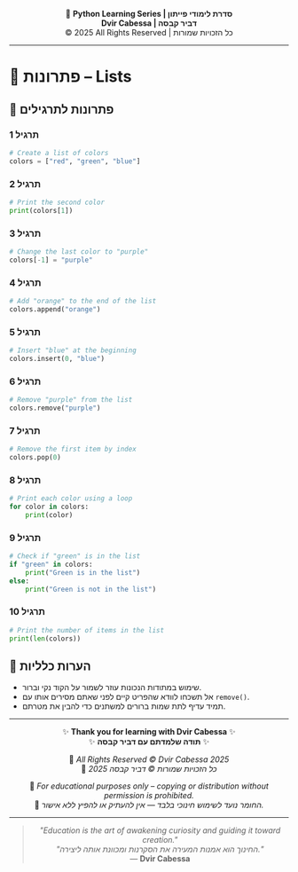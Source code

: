 <!-- DC_HEADER_START -->
<div align="center">

🐍 **Python Learning Series | סדרת לימודי פייתון**  
**Dvir Cabessa | דביר קבסה**  
© 2025 All Rights Reserved | כל הזכויות שמורות

</div>

---
<!-- DC_HEADER_END -->

# 📘 פתרונות – Lists

## 🧪 פתרונות לתרגילים

### תרגיל 1
```python
# Create a list of colors
colors = ["red", "green", "blue"]
```

### תרגיל 2
```python
# Print the second color
print(colors[1])
```

### תרגיל 3
```python
# Change the last color to "purple"
colors[-1] = "purple"
```

### תרגיל 4
```python
# Add "orange" to the end of the list
colors.append("orange")
```

### תרגיל 5
```python
# Insert "blue" at the beginning
colors.insert(0, "blue")
```

### תרגיל 6
```python
# Remove "purple" from the list
colors.remove("purple")
```

### תרגיל 7
```python
# Remove the first item by index
colors.pop(0)
```

### תרגיל 8
```python
# Print each color using a loop
for color in colors:
    print(color)
```

### תרגיל 9
```python
# Check if "green" is in the list
if "green" in colors:
    print("Green is in the list")
else:
    print("Green is not in the list")
```

### תרגיל 10
```python
# Print the number of items in the list
print(len(colors))
```

## 💬 הערות כלליות

* שימוש במתודות הנכונות עוזר לשמור על הקוד נקי וברור.
* אל תשכחו לוודא שהפריט קיים לפני שאתם מסירים אותו עם `remove()`.
* תמיד עדיף לתת שמות ברורים למשתנים כדי להבין את מטרתם.

<!-- DC_FOOTER_START -->
---

<div align="center">

✨ **Thank you for learning with Dvir Cabessa** ✨  
✨ **תודה שלמדתם עם דביר קבסה** ✨  

📘 *All Rights Reserved © Dvir Cabessa 2025*  
📘 *כל הזכויות שמורות © דביר קבסה 2025*  

🔗 *For educational purposes only – copying or distribution without permission is prohibited.*  
🔗 *החומר נועד לשימוש חינוכי בלבד — אין להעתיק או להפיץ ללא אישור.*

---

> _"Education is the art of awakening curiosity and guiding it toward creation."_  
> _"החינוך הוא אמנות המעירה את הסקרנות ומכוונת אותה ליצירה."_  
> — **Dvir Cabessa**

</div>
<!-- DC_FOOTER_END -->

